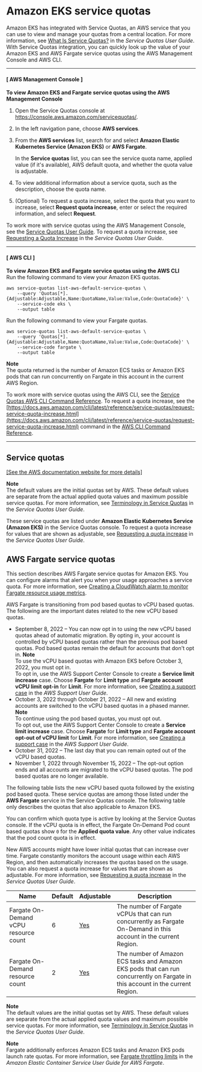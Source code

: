 # Amazon EKS service quotas<a name="service-quotas"></a>

Amazon EKS has integrated with Service Quotas, an AWS service that you can use to view and manage your quotas from a central location\. For more information, see [What Is Service Quotas?](https://docs.aws.amazon.com/servicequotas/latest/userguide/intro.html) in the *Service Quotas User Guide*\. With Service Quotas integration, you can quickly look up the value of your Amazon EKS and AWS Fargate service quotas using the AWS Management Console and AWS CLI\.

------
#### [ AWS Management Console ]<a name="service-quotas-console"></a>

**To view Amazon EKS and Fargate service quotas using the AWS Management Console**

1. Open the Service Quotas console at [https://console\.aws\.amazon\.com/servicequotas/](https://console.aws.amazon.com/servicequotas/)\.

1. In the left navigation pane, choose **AWS services**\.

1. From the **AWS services** list, search for and select **Amazon Elastic Kubernetes Service \(Amazon EKS\)** or **AWS Fargate**\.

   In the **Service quotas** list, you can see the service quota name, applied value \(if it's available\), AWS default quota, and whether the quota value is adjustable\.

1. To view additional information about a service quota, such as the description, choose the quota name\.

1. \(Optional\) To request a quota increase, select the quota that you want to increase, select **Request quota increase**, enter or select the required information, and select **Request**\.

To work more with service quotas using the AWS Management Console, see the [Service Quotas User Guide](https://docs.aws.amazon.com/servicequotas/latest/userguide/intro.html)\. To request a quota increase, see [Requesting a Quota Increase](https://docs.aws.amazon.com/servicequotas/latest/userguide/request-quota-increase.html) in the *Service Quotas User Guide*\.

------
#### [ AWS CLI ]
<a name="service-quotas-cli"></a>
**To view Amazon EKS and Fargate service quotas using the AWS CLI**  
Run the following command to view your Amazon EKS quotas\.

```
aws service-quotas list-aws-default-service-quotas \
    --query 'Quotas[*].{Adjustable:Adjustable,Name:QuotaName,Value:Value,Code:QuotaCode}' \
    --service-code eks \
    --output table
```

Run the following command to view your Fargate quotas\.

```
aws service-quotas list-aws-default-service-quotas \
    --query 'Quotas[*].{Adjustable:Adjustable,Name:QuotaName,Value:Value,Code:QuotaCode}' \
    --service-code fargate \
    --output table
```

**Note**  
The quota returned is the number of Amazon ECS tasks or Amazon EKS pods that can run concurrently on Fargate in this account in the current AWS Region\.

To work more with service quotas using the AWS CLI, see the [Service Quotas AWS CLI Command Reference](https://docs.aws.amazon.com/cli/latest/reference/service-quotas/index.html#cli-aws-service-quotas)\. To request a quota increase, see the [https://docs.aws.amazon.com/cli/latest/reference/service-quotas/request-service-quota-increase.html](https://docs.aws.amazon.com/cli/latest/reference/service-quotas/request-service-quota-increase.html) command in the [AWS CLI Command Reference](https://docs.aws.amazon.com/cli/latest/reference/service-quotas/index.html#cli-aws-service-quotas)\.

------

## Service quotas<a name="sq-text"></a>

[\[See the AWS documentation website for more details\]](http://docs.aws.amazon.com/eks/latest/userguide/service-quotas.html)

**Note**  
The default values are the initial quotas set by AWS\. These default values are separate from the actual applied quota values and maximum possible service quotas\. For more information, see [Terminology in Service Quotas](https://docs.aws.amazon.com/servicequotas/latest/userguide/intro.html#intro_getting-started) in the *Service Quotas User Guide*\.

These service quotas are listed under **Amazon Elastic Kubernetes Service \(Amazon EKS\)** in the Service Quotas console\. To request a quota increase for values that are shown as adjustable, see [Requesting a quota increase](https://docs.aws.amazon.com/servicequotas/latest/userguide/request-increase.html) in the *Service Quotas User Guide*\.

## AWS Fargate service quotas<a name="service-quotas-eks-fargate"></a>

This section describes AWS Fargate service quotas for Amazon EKS\. You can configure alarms that alert you when your usage approaches a service quota\. For more information, see [Creating a CloudWatch alarm to monitor Fargate resource usage metrics](monitoring-fargate-usage.md#service-quota-alarm)\.

AWS Fargate is transitioning from pod based quotas to vCPU based quotas\. The following are the important dates related to the new vCPU based quotas\.
+ September 8, 2022 – You can now opt in to using the new vCPU based quotas ahead of automatic migration\. By opting in, your account is controlled by vCPU based quotas rather than the previous pod based quotas\. Pod based quotas remain the default for accounts that don't opt in\.
**Note**  
To use the vCPU based quotas with Amazon EKS before October 3, 2022, you must opt in\.  
To opt in, use the AWS Support Center Console to create a **Service limit increase** case\. Choose **Fargate** for **Limit type** and **Fargate account vCPU limit opt\-in** for **Limit**\. For more information, see [Creating a support case](https://docs.aws.amazon.com/awssupport/latest/user/case-management.html#creating-a-support-case) in the *AWS Support User Guide*\.
+ October 3, 2022 through October 21, 2022 – All new and existing accounts are switched to the vCPU based quotas in a phased manner\.
**Note**  
To continue using the pod based quotas, you must opt out\.  
To opt out, use the AWS Support Center Console to create a **Service limit increase** case\. Choose **Fargate** for **Limit type** and **Fargate account opt\-out of vCPU limit** for **Limit**\. For more information, see [Creating a support case](https://docs.aws.amazon.com/awssupport/latest/user/case-management.html#creating-a-support-case) in the *AWS Support User Guide*\.
+ October 31, 2022 – The last day that you can remain opted out of the vCPU based quotas\.
+ November 1, 2022 through November 15, 2022 – The opt\-out option ends and all accounts are migrated to the vCPU based quotas\. The pod based quotas are no longer available\.

The following table lists the new vCPU based quota followed by the existing pod based quota\. These service quotas are among those listed under the **AWS Fargate** service in the Service Quotas console\. The following table only describes the quotas that also applicable to Amazon EKS\.

You can confirm which quota type is active by looking at the Service Quotas console\. If the vCPU quota is in effect, the Fargate On\-Demand Pod count based quotas show `0` for the **Applied quota value**\. Any other value indicates that the pod count quota is in effect\.

New AWS accounts might have lower initial quotas that can increase over time\. Fargate constantly monitors the account usage within each AWS Region, and then automatically increases the quotas based on the usage\. You can also request a quota increase for values that are shown as adjustable\. For more information, see [Requesting a quota increase](https://docs.aws.amazon.com/servicequotas/latest/userguide/request-increase.html) in the *Service Quotas User Guide*\.


| Name | Default | Adjustable | Description | 
| --- | --- | --- | --- | 
|  Fargate On\-Demand vCPU resource count  | 6 | [Yes](https://console.aws.amazon.com/servicequotas/home/services/fargate/quotas) |  The number of Fargate vCPUs that can run concurrently as Fargate On\-Demand in this account in the current Region\.  | 
| Fargate On\-Demand resource count | 2 |  [Yes](https://console.aws.amazon.com/servicequotas/home/services/fargate/quotas/L-790AF391)  | The number of Amazon ECS tasks and Amazon EKS pods that can run concurrently on Fargate in this account in the current Region\. | 

**Note**  
The default values are the initial quotas set by AWS\. These default values are separate from the actual applied quota values and maximum possible service quotas\. For more information, see [Terminology in Service Quotas](https://docs.aws.amazon.com/servicequotas/latest/userguide/intro.html#intro_getting-started) in the *Service Quotas User Guide*\.

**Note**  
Fargate additionally enforces Amazon ECS tasks and Amazon EKS pods launch rate quotas\. For more information, see [Fargate throttling limits](https://docs.aws.amazon.com/AmazonECS/latest/userguide/throttling.html) in the *Amazon Elastic Container Service User Guide for AWS Fargate*\.